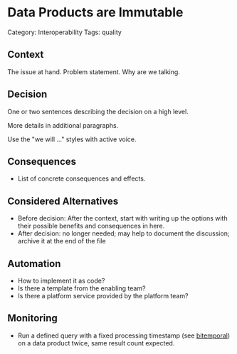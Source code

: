 # Data Products are Immutable

Category: Interoperability
Tags: quality

## Context

The issue at hand. Problem statement. Why are we talking.

## Decision

One or two sentences describing the decision on a high level.

More details in additional paragraphs.

Use the "we will ..." styles with active voice.

## Consequences

- List of concrete consequences and effects.

## Considered Alternatives

- Before decision: After the context, start with writing up the options with their possible benefits and consequences in here.
- After decision: no longer needed; may help to document the discussion; archive it at the end of the file

## Automation

- How to implement it as code?
- Is there a template from the enabling team?
- Is there a platform service provided by the platform team?

## Monitoring

- Run a defined query with a fixed processing timestamp (see [bitemporal](bitemporal.md)) on a data product twice, same result count expected.
